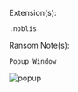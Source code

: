 Extension(s): 
```
.noblis
```
Ransom Note(s): 
```
Popup Window
```
![popup](https://github.com/user-attachments/assets/93ab96bb-0821-485b-9ac0-b0736bb2b660)

